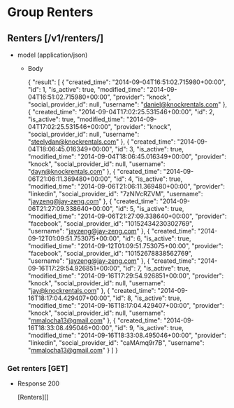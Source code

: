 # Group Renters

## Renters [/v1/renters/]

+ model (application/json)

	+ Body
	
		{
		  "result": [
		    {
		      "created_time": "2014-09-04T16:51:02.715980+00:00",
		      "id": 1,
		      "is_active": true,
		      "modified_time": "2014-09-04T16:51:02.715980+00:00",
		      "provider": "knock",
		      "social_provider_id": null,
		      "username": "daniel@knockrentals.com"
		    },
		    {
		      "created_time": "2014-09-04T17:02:25.531546+00:00",
		      "id": 2,
		      "is_active": true,
		      "modified_time": "2014-09-04T17:02:25.531546+00:00",
		      "provider": "knock",
		      "social_provider_id": null,
		      "username": "steelydan@knockrentals.com"
		    },
		    {
		      "created_time": "2014-09-04T18:06:45.016349+00:00",
		      "id": 3,
		      "is_active": true,
		      "modified_time": "2014-09-04T18:06:45.016349+00:00",
		      "provider": "knock",
		      "social_provider_id": null,
		      "username": "dayn@knockrentals.com"
		    },
		    {
		      "created_time": "2014-09-06T21:06:11.369480+00:00",
		      "id": 4,
		      "is_active": true,
		      "modified_time": "2014-09-06T21:06:11.369480+00:00",
		      "provider": "linkedin",
		      "social_provider_id": "7zNlVcRZVM",
		      "username": "jayzeng@jay-zeng.com"
		    },
		    {
		      "created_time": "2014-09-06T21:27:09.338640+00:00",
		      "id": 5,
		      "is_active": true,
		      "modified_time": "2014-09-06T21:27:09.338640+00:00",
		      "provider": "facebook",
		      "social_provider_id": "10152434230302769",
		      "username": "jayzeng@jay-zeng.com"
		    },
		    {
		      "created_time": "2014-09-12T01:09:51.753075+00:00",
		      "id": 6,
		      "is_active": true,
		      "modified_time": "2014-09-12T01:09:51.753075+00:00",
		      "provider": "facebook",
		      "social_provider_id": "10152678838562769",
		      "username": "jayzeng@jay-zeng.com"
		    },
		    {
		      "created_time": "2014-09-16T17:29:54.926851+00:00",
		      "id": 7,
		      "is_active": true,
		      "modified_time": "2014-09-16T17:29:54.926851+00:00",
		      "provider": "knock",
		      "social_provider_id": null,
		      "username": "jay@knockrentals.com"
		    },
		    {
		      "created_time": "2014-09-16T18:17:04.429407+00:00",
		      "id": 8,
		      "is_active": true,
		      "modified_time": "2014-09-16T18:17:04.429407+00:00",
		      "provider": "knock",
		      "social_provider_id": null,
		      "username": "mmalocha13@gmail.com"
		    },
		    {
		      "created_time": "2014-09-16T18:33:08.495046+00:00",
		      "id": 9,
		      "is_active": true,
		      "modified_time": "2014-09-16T18:33:08.495046+00:00",
		      "provider": "linkedin",
		      "social_provider_id": "caMAmq9r7B",
		      "username": "mmalocha13@gmail.com"
		    }
		  ]
		}

### Get renters [GET]

+ Response 200

	[Renters][]